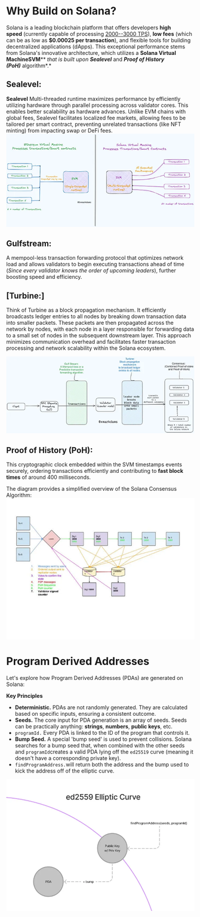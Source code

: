 **Why Build on Solana?**
========================

Solana is a leading blockchain platform that offers developers **high speed** (currently capable of processing [2000--3000 TPS](https://explorer.solana.com/)), **low fees** (which can be as low as **$0.00025 per transaction**), and flexible tools for building decentralized applications (dApps). This exceptional performance stems from Solana's innovative architecture, which utilizes a **Solana Virtual MachineSVM**** *that is built upon* ***Sealevel*** and ***Proof of History (PoH)*** algorithm*.*


Sealevel:
---------------------------------------------------------------------------

**Sealevel** Multi-threaded runtime maximizes performance by efficiently utilizing hardware through parallel processing across validator cores. This enables better scalability as hardware advances. Unlike EVM chains with global fees, Sealevel facilitates localized fee markets, allowing fees to be tailored per smart contract, preventing unrelated transactions (like NFT minting) from impacting swap or DeFi fees.
![alt text](image.png)

**Gulfstream:**
---------------

A mempool-less transaction forwarding protocol that optimizes network load and allows validators to begin executing transactions ahead of time (*Since every validator knows the order of upcoming leaders*), further boosting speed and efficiency.

[**Turbine:**]
--------------------------------------------------------------------------------------------------------------------------------------

Think of Turbine as a block propagation mechanism. It efficiently broadcasts ledger entries to all nodes by breaking down transaction data into smaller packets. These packets are then propagated across the network by nodes, with each node in a layer responsible for forwarding data to a small set of nodes in the subsequent downstream layer. This approach minimizes communication overhead and facilitates faster transaction processing and network scalability within the Solana ecosystem.

![alt text](image-1.png)


**Proof of History (PoH):**
---------------------------

This cryptographic clock embedded within the SVM timestamps events securely, ordering transactions efficiently and contributing to **fast block times** of around 400 milliseconds.

The diagram provides a simplified overview of the Solana Consensus Algorithm:
![alt text](image-2.png)

Program Derived Addresses
=========================

Let's explore how Program Derived Addresses (PDAs) are generated on Solana:

**Key Principles**

-   **Deterministic.** PDAs are not randomly generated. They are calculated based on specific inputs, ensuring a consistent outcome.
-   **Seeds.** The core input for PDA generation is an array of seeds. Seeds can be practically anything: **strings**, **numbers**, **public keys**, etc.
-   `programId.` Every PDA is linked to the ID of the program that controls it.
-   **Bump Seed.** A special 'bump seed' is used to prevent collisions. Solana searches for a bump seed that, when combined with the other seeds and `programId`creates a valid PDA lying off the `ed25519` curve (meaning it doesn't have a corresponding private key).
-   `findProgramAddress.`will return both the address and the bump used to kick the address off of the elliptic curve.


![alt text](image-3.png)